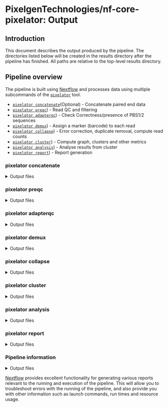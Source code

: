 # PixelgenTechnologies/nf-core-pixelator: Output

## Introduction

This document describes the output produced by the pipeline.
The directories listed below will be created in the results directory after the pipeline has finished. All paths are relative to the top-level results directory.

<!-- TODO nf-core: Write this documentation describing your workflow's output -->

## Pipeline overview

The pipeline is built using [Nextflow](https://www.nextflow.io/) and processes data using multiple subcommands of the [`pixelator`](https://gitlab.com/pixelgen-technologies/pixelator) tool.

- [`pixelator concatenate`](#pixelator-concatenate)(Optional) - Concatenate paired end data
- [`pixelator preqc`](#pixelator-preqc)) - Read QC and filtering
- [`pixelator adapterqc`](#pixelator-adapterqc)) - Check Correctness/presence of PBS1/2 sequences
- [`pixelator demux`](#pixelator-demux)) - Assign a marker (barcode) to each read
- [`pixelator collapse`](#pixelator-collapse)) - Error correction, duplicate removal, compute read counts
- [`pixelator cluster`](#pixelator-cluster)) - Compute graph, clusters and other metrics
- [`pixelator analysis`](#pixelator-analysis)) - Analyse results from cluster
- [`pixelator report`](#pixelator-report)) - Report generation

### pixelator concatenate

<details markdown="1">
<summary>Output files</summary>

- `pixelator`
  - `concatenate`
    - `*merged.fastq.gz`: Concatenated R1 and R2 reads.
  - `/logs` - `*pixelator-concatenate.log`: Pixelator concatenate log output.
  </details>

### pixelator preqc

<details markdown="1">
<summary>Output files</summary>

- `pixelator`
  - `preqc`
    - `*processed.fastq.gz`: Processed reads.
    - `*failed.fastq.gz`: Discarded reads.
    - `*report.html`: Fastp html report.
    - `*report.json`: Fastp json report.
  - `/logs` - `*pixelator-preqc.log`: Pixelator preqc log output.
  </details>

### pixelator adapterqc

<details markdown="1">
<summary>Output files</summary>

- `pixelator`
  - `adapterqc`
    - `*processed.fastq.gz`: Processed reads.
    - `*failed.fastq.gz`: Discarded reads.
    - `*report.json`: Cutadapt json report.
  - `/logs` - `*pixelator-adapterqc.log`: Pixelator adapterqc log output.
  </details>

### pixelator demux

<details markdown="1">
<summary>Output files</summary>

- `pixelator`
  - `adapterqc`
    - `*processed-*-.fastq.gz`: Reads demultiplexed per antibody.
    - `*report.json`: Cutadapt json report.
  - `/logs` - `*pixelator-demultiplex.log`: Pixelator adapterqc log output.
  </details>

### pixelator collapse

<details markdown="1">
<summary>Output files</summary>

- `pixelator`
  - `adapterqc`
    - `*.collapse.csv`: Edge list matrix.
    - `*collapse.json`: Statistics.
  - `/logs` - `*pixelator-collapse.log`: Pixelator collapse log output.
  </details>

### pixelator cluster

<details markdown="1">
<summary>Output files</summary>

- `pixelator`
  - `<sample-name>`
    - `antibody_metrics_filtered.csv`:
    - `antibody_metrics_filtered.png`:
    - `antibody_metrics.csv`:
    - `antibody_metrics.png`:
    - `clusters_antibody_filtered_normalized.csv`:
    - `clusters_antibody_filtered.csv`:
    - `clusters_antibody_normalized.csv`:
    - `clusters_antibody.csv`:
    - `clusters_dist_filtered.png`:
    - `clusters_dist.png`:
    - `clusters_metrics_filtered`"
    - `clusters_metrics.csv`:
    - `data_summary.png`:
    - `pixel_data_filtered.csv`:
    - `pixel_data.csv`:
    - `*.report.json`:
  - `/logs` - `*pixelator-cluster.log`: Pixelator cluster log output.
  </details>

### pixelator analysis

<details markdown="1">
<summary>Output files</summary>

- `pixelator`
  - `<sample-name>`
    - `coabundance_boxplot.png`:
    - `coabundance_heatmap.png`:
    - `coabundance_matrix.csv`:
    - `colocalization_boxplot.png`:
    - `colocalization_heatmap.png`:
    - `colocalization_matrix.csv`:
    - `polarization_boxplot.png`:
    - `polarization_heatmap.png`:
    - `polarization_matrix.csv`:
    - `*.report.json`:
  - `/logs` - `*pixelator-analysis.log`: Pixelator analysis log output.

</details>

### pixelator report

<details markdown="1">
<summary>Output files</summary>

- `pixelator`
  - `reports/report`
    - `antibody_counts.html`:
    - `clusters_dist.html`:
    - `report.html`:
    - `summary_stats.html`:
  - `/logs` - `*pixelator-report.log`: Pixelator report log output.
  </details>

### Pipeline information

<details markdown="1">
<summary>Output files</summary>

- `pipeline_info/`
  - Reports generated by Nextflow: `execution_report.html`, `execution_timeline.html`, `execution_trace.txt` and `pipeline_dag.dot`/`pipeline_dag.svg`.
  - Reports generated by the pipeline: `pipeline_report.html`, `pipeline_report.txt` and `software_versions.yml`. The `pipeline_report*` files will only be present if the `--email` / `--email_on_fail` parameter's are used when running the pipeline.
  - Reformatted samplesheet files used as input to the pipeline: `samplesheet.valid.csv`.

</details>

[Nextflow](https://www.nextflow.io/docs/latest/tracing.html) provides excellent functionality for generating various reports relevant to the running and execution of the pipeline. This will allow you to troubleshoot errors with the running of the pipeline, and also provide you with other information such as launch commands, run times and resource usage.
